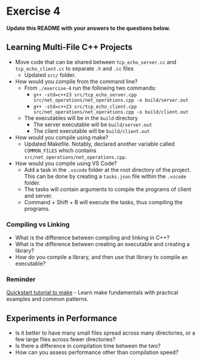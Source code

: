 # Exercise 4

**Update this README with your answers to the questions below.**

## Learning Multi-File C++ Projects

- Move code that can be shared between `tcp_echo_server.cc` and 
  `tcp_echo_client.cc` to separate `.h` and `.cc` files
  - Updated `src/` folder.
- How would you compile from the command line?
  - From `./exercise-4` run the following two commands:
    - `g++ -std=c++23 src/tcp_echo_server.cpp src/net_operations/net_operations.cpp -o build/server.out`
    - `g++ -std=c++23 src/tcp_echo_client.cpp src/net_operations/net_operations.cpp -o build/client.out`
  - The executables will be in the `build` directory
    - The server executable will be `build/server.out`
    - The client executable will be `build/client.out`
- How would you compile using make?
  - Updated Makefile. Notably, declared another variable called `COMMON_FILES` which contains `src/net_operations/net_operations.cpp`.
- How would you compile using VS Code?
  - Add a task in the `.vscode` folder at the root directory of the project. This can be done by creating a `tasks.json` file within the `.vscode` folder.
  - The tasks will contain arguments to compile the programs of client and server.
  - Command + Shift + B will execute the tasks, thus compiling the programs.

### Compiling vs Linking

- What is the difference between compiling and linking in C++?
- What is the difference between creating an executable and creating a 
  library?
- How do you compile a library, and then use that library to compile an
  executable?

### Reminder 
[Quickstart tutorial to make](https://makefiletutorial.com/) - Learn make 
fundamentals with practical examples and common patterns.

## Experiments in Performance

- Is it better to have many small files spread across many directories, or
  a few large files across fewer directories?
- Is there a difference in compilation time between the two?
- How can you assess performance other than compilation speed?
